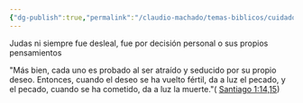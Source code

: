 ```yaml
---
{"dg-publish":true,"permalink":"/claudio-machado/temas-biblicos/cuidado-con-los-pensamientos/","tags":["Satanás","Diablo"]}
---
```


Judas ni siempre fue desleal, fue por decisión personal o sus propios pensamientos 

"Más bien, cada uno es probado al ser atraído y seducido por su propio deseo. Entonces, cuando el deseo se ha vuelto fértil, da a luz el pecado, y el pecado, cuando se ha cometido, da a luz la muerte."( [Santiago 1:14,15](https://wol.jw.org/es/wol/b/r4/lp-s/nwtsty/59/1#v=59:1:14-59:1:15))


